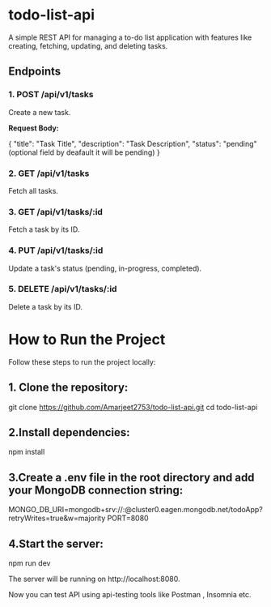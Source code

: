 # todo-list-api

A simple REST API for managing a to-do list application with features like creating, fetching, updating, and deleting tasks.

## Endpoints

### 1. POST /api/v1/tasks
Create a new task.

**Request Body:**

{
    "title": "Task Title",
    "description": "Task Description",
    "status": "pending" (optional field by deafault it will be pending)
} 


### 2. GET /api/v1/tasks
Fetch all tasks.

### 3. GET /api/v1/tasks/:id
Fetch a task by its ID.

### 4. PUT /api/v1/tasks/:id
Update a task's status (pending, in-progress, completed).

### 5. DELETE /api/v1/tasks/:id
Delete a task by its ID.

# How to Run the Project
Follow these steps to run the project locally:

## 1. Clone the repository:
git clone https://github.com/Amarjeet2753/todo-list-api.git
cd todo-list-api

## 2.Install dependencies:
npm install

## 3.Create a .env file in the root directory and add your MongoDB connection string:
MONGO_DB_URI=mongodb+srv://<your-username>:<your-password>@cluster0.eagen.mongodb.net/todoApp?retryWrites=true&w=majority
PORT=8080

## 4.Start the server:
npm run dev

The server will be running on http://localhost:8080.

Now you can test API using  api-testing tools like Postman , Insomnia etc.